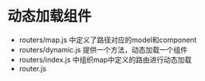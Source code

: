 # 动态加载组件
+ routers/map.js 中定义了路径对应的model和component
+ routers/dynamic.js 提供一个方法，动态加载一个组件
+ routers/index.js 中组织map中定义的路由进行动态加载
+ router.js 
